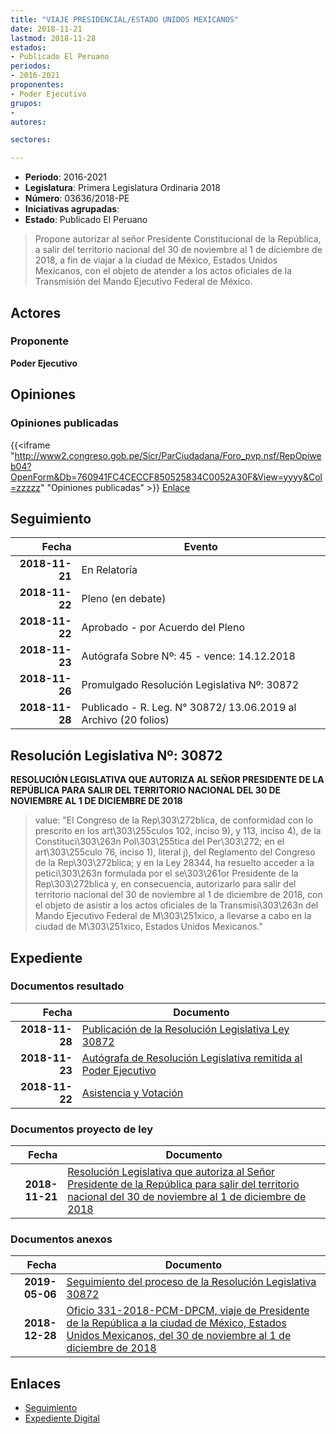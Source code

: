 ```yaml
---
title: "VIAJE PRESIDENCIAL/ESTADO UNIDOS MEXICANOS"
date: 2018-11-21
lastmod: 2018-11-28
estados:
- Publicado El Peruano
periodos:
- 2016-2021
proponentes:
- Poder Ejecutivo
grupos:
- 
autores:

sectores:

---
```

- **Periodo**: 2016-2021
- **Legislatura**: Primera Legislatura Ordinaria 2018
- **Número**: 03636/2018-PE
- **Iniciativas agrupadas**: 
- **Estado**: Publicado El Peruano

> Propone autorizar al señor Presidente Constitucional de la República, a salir del territorio nacional del 30 de noviembre al 1 de diciembre de 2018, a fin de viajar a la ciudad de México, Estados Unidos Mexicanos, con el objeto de atender a los actos oficiales de la Transmisión del Mando Ejecutivo Federal de México.


## Actores

### Proponente

**Poder Ejecutivo**

## Opiniones

### Opiniones publicadas

{{<iframe "http://www2.congreso.gob.pe/Sicr/ParCiudadana/Foro_pvp.nsf/RepOpiweb04?OpenForm&Db=760941FC4CECCF850525834C0052A30F&View=yyyy&Col=zzzzz" "Opiniones publicadas" >}}
[Enlace](http://www2.congreso.gob.pe/Sicr/ParCiudadana/Foro_pvp.nsf/RepOpiweb04?OpenForm&Db=760941FC4CECCF850525834C0052A30F&View=yyyy&Col=zzzzz)


## Seguimiento

| Fecha | Evento |
|------:|--------|
| **2018-11-21** | En Relatoría |
| **2018-11-22** | Pleno (en debate) |
| **2018-11-22** | Aprobado - por Acuerdo del Pleno |
| **2018-11-23** | Autógrafa Sobre Nº: 45 - vence: 14.12.2018 |
| **2018-11-26** | Promulgado Resolución Legislativa Nº: 30872 |
| **2018-11-28** | Publicado - R. Leg. N° 30872/ 13.06.2019 al Archivo (20 folios) |

## Resolución Legislativa Nº: 30872

**RESOLUCIÓN LEGISLATIVA QUE AUTORIZA AL SEÑOR PRESIDENTE DE LA REPÚBLICA PARA SALIR DEL TERRITORIO NACIONAL DEL 30 DE NOVIEMBRE AL 1 DE DICIEMBRE DE 2018**

> value: "El Congreso de la Rep\303\272blica, de conformidad con lo prescrito en los art\303\255culos 102, inciso 9), y 113, inciso 4), de la Constituci\303\263n Pol\303\255tica del Per\303\272; en el art\303\255culo 76, inciso 1), literal j), del Reglamento del Congreso de la Rep\303\272blica; y en la Ley 28344, ha resuelto acceder a la petici\303\263n formulada por el se\303\261or Presidente de la Rep\303\272blica y, en consecuencia, autorizarlo para salir del territorio nacional del 30 de noviembre al 1 de diciembre de 2018, con el objeto de asistir a los actos oficiales de la Transmisi\303\263n del Mando Ejecutivo Federal de M\303\251xico, a llevarse a cabo en la ciudad de M\303\251xico, Estados Unidos Mexicanos."


## Expediente

### Documentos resultado

| Fecha | Documento |
|------:|-----------|
| **2018-11-28** | [Publicación de la Resolución Legislativa Ley 30872](http://www.leyes.congreso.gob.pe/Documentos/2016_2021/ADLP/Normas_Legales/30872-RLG.pdf) |
| **2018-11-23** | [Autógrafa de Resolución Legislativa remitida al Poder Ejecutivo](http://www.leyes.congreso.gob.pe/Documentos/2016_2021/ADLP/Texto_Aprobado/AU0363620181123.pdf) |
| **2018-11-22** | [Asistencia y Votación](http://www.leyes.congreso.gob.pe/Documentos/2016_2021/Asistencia_y_Votacion/Proyectos_de_Ley/AV0363620181122..pdf) |

### Documentos proyecto de ley

| Fecha | Documento |
|------:|-----------|
| **2018-11-21** | [Resolución Legislativa que autoriza al Señor Presidente de la República para salir del territorio nacional del 30 de noviembre al 1 de diciembre de 2018](http://www.leyes.congreso.gob.pe/Documentos/2016_2021/Proyectos_de_Ley_y_de_Resoluciones_Legislativas/PL0363620181121..pdf) |

### Documentos anexos

| Fecha | Documento |
|------:|-----------|
| **2019-05-06** | [Seguimiento del proceso de la Resolución Legislativa 30872](http://www.leyes.congreso.gob.pe/Documentos/2016_2021/Seguimiento_de_Proyectos_de_Ley/03636PL20190507.pdf) |
| **2018-12-28** | [Oficio 331-2018-PCM-DPCM, viaje de Presidente de la República a la ciudad de México, Estados Unidos Mexicanos, del 30 de noviembre al 1 de diciembre de 2018](http://www.leyes.congreso.gob.pe/Documentos/2016_2021/Oficios/Poder_Ejecutivo/OFICIO-331-2018-PDM-DPCM.pdf) |

## Enlaces

- [Seguimiento](http://www2.congreso.gob.pe/Sicr/TraDocEstProc/CLProLey2016.nsf/f7fff46988ca05b1052578e100829cc7/cc434b7986cf91a30525834c00608dbb?OpenDocument)
- [Expediente Digital](http://www2.congreso.gob.pe/Sicr/TraDocEstProc/CLProLey2016.nsf/f7fff46988ca05b1052578e100829cc7/cc434b7986cf91a30525834c00608dbb?OpenDocument&Click=05257FB7005EB655.eb71d0cf91d8294e05256cdf006b5706/$Body/0.1C6C)

